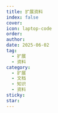 ```yaml
---
title: 扩展资料
index: false
cover: 
icon: laptop-code
order: 
author: 
date: 2025-06-02
tag:
  - 扩展
  - 资料
category:
  - 扩展
  - 文档
  - 知识
  - 资料
sticky: 
star: 
---
```


<Catalog />
